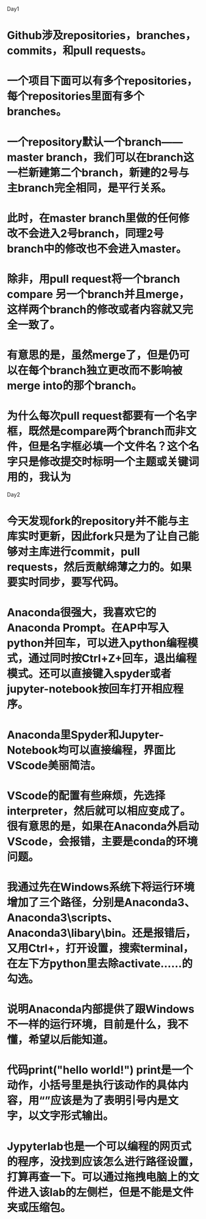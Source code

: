 Day1
# Github涉及repositories，branches，commits，和pull requests。
# 一个项目下面可以有多个repositories，每个repositories里面有多个branches。
# 一个repository默认一个branch——master branch，我们可以在branch这一栏新建第二个branch，新建的2号与主branch完全相同，是平行关系。
# 此时，在master branch里做的任何修改不会进入2号branch，同理2号branch中的修改也不会进入master。
# 除非，用pull request将一个branch compare 另一个branch并且merge，这样两个branch的修改或者内容就又完全一致了。
# 有意思的是，虽然merge了，但是仍可以在每个branch独立更改而不影响被merge into的那个branch。
# 为什么每次pull request都要有一个名字框，既然是compare两个branch而非文件，但是名字框必填一个文件名？这个名字只是修改提交时标明一个主题或关键词用的，我认为

Day2
# 今天发现fork的repository并不能与主库实时更新，因此fork只是为了让自己能够对主库进行commit，pull requests，然后贡献绵薄之力的。如果要实时同步，要写代码。
# Anaconda很强大，我喜欢它的Anaconda Prompt。在AP中写入python并回车，可以进入python编程模式，通过同时按Ctrl+Z+回车，退出编程模式。还可以直接键入spyder或者jupyter-notebook按回车打开相应程序。
# Anaconda里Spyder和Jupyter-Notebook均可以直接编程，界面比VScode美丽简洁。
# VScode的配置有些麻烦，先选择interpreter，然后就可以相应变成了。很有意思的是，如果在Anaconda外启动VScode，会报错，主要是conda的环境问题。
# 我通过先在Windows系统下将运行环境增加了三个路径，分别是Anaconda3、Anaconda3\scripts、Anaconda3\libary\bin。还是报错后，又用Ctrl+，打开设置，搜索terminal，在左下方python里去除activate……的勾选。
# 说明Anaconda内部提供了跟Windows不一样的运行环境，目前是什么，我不懂，希望以后能知道。
# 代码print("hello world!") print是一个动作，小括号里是执行该动作的具体内容，用“”应该是为了表明引号内是文字，以文字形式输出。
# Jypyterlab也是一个可以编程的网页式的程序，没找到应该怎么进行路径设置，打算再查一下。可以通过拖拽电脑上的文件进入该lab的左侧栏，但是不能是文件夹或压缩包。
